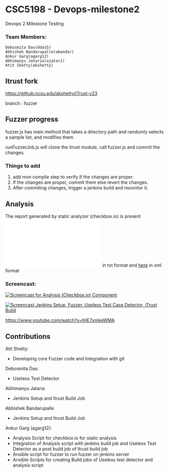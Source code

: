 # CSC5198 - Devops-milestone2
Devops 2 Milestone Testing
### Team Members:
    Debosmita Das(ddas5)
    Abhishek Bandarupalle(abandar)
    Ankur Garg(agarg12)
    Abhimanyu Jataria(ajatari)
    Atit Shetty(akshetty)

## Itrust fork

https://github.ncsu.edu/akshetty/iTrust-v23

branch : fuzzer


## Fuzzer progress

fuzzer.js has main method that takes a directory path and randomly selects a sample list, and modifies them.

runFuzzerJob.js will clone the itrust module, call fuzzer.js and commit the changes.

### Things to add

1) add mvn compile step to verify if the changes are proper.
2) If the changes are proper, commit them else revert the changes.
3) After commiting changes, trigger a jenkins build and moonitor it.


## Analysis 
The report generated by static analyzer (checkbox.io) is present ![here](./analysis/analysis.txt) in txt format and [here](./analysis/analysis_report.xml) in xml format

### Screencast:
[![Screencast for Analysis (Checkbox.io) Component](https://img.youtube.com/vi/nRk9pbon4hc/0.jpg)](https://www.youtube.com/watch?v=nRk9pbon4hc)

[![Screencast Jenkins Setup, Fuzzer, Useless Test Case Detector, iTrust Build](https://img.youtube.com/vi/tHE7xmkeWMA/0.jpg)](https://www.youtube.com/watch?v=tHE7xmkeWMA)

https://www.youtube.com/watch?v=tHE7xmkeWMA

## Contributions

Atit Shetty:
- Developing core Fuzzer code and Integration with git

Debosmita Das:
- Useless Test Detector

Abhimanyu Jataria
- Jenkins Setup and Itrust Build Job

Abhishek Bandarupalle
- Jenkins Setup and Itrust Build Job

Ankur Garg (agarg12):
- Analysis Script for checkbox.io for static analysis
- Integration of Analysis script with jenkins build job and Useless Test Detector as a post build job of Itrust build job
- Ansible script for fuzzer to run fuzzer on jenkins server
- Ansible Scripts for creating Build jobs of Useless test detector and analysis script